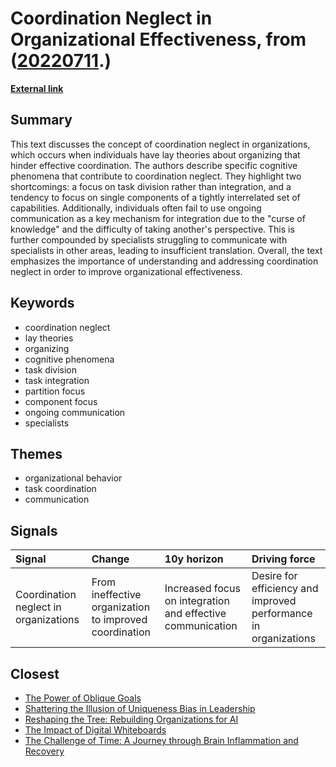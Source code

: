 # __Coordination Neglect in Organizational Effectiveness__, from ([20220711](https://kghosh.substack.com/p/20220711).)

__[External link](https://www.coursehero.com/file/22905866/Coordinating-Neglect)__



## Summary

This text discusses the concept of coordination neglect in organizations, which occurs when individuals have lay theories about organizing that hinder effective coordination. The authors describe specific cognitive phenomena that contribute to coordination neglect. They highlight two shortcomings: a focus on task division rather than integration, and a tendency to focus on single components of a tightly interrelated set of capabilities. Additionally, individuals often fail to use ongoing communication as a key mechanism for integration due to the "curse of knowledge" and the difficulty of taking another's perspective. This is further compounded by specialists struggling to communicate with specialists in other areas, leading to insufficient translation. Overall, the text emphasizes the importance of understanding and addressing coordination neglect in order to improve organizational effectiveness.

## Keywords

* coordination neglect
* lay theories
* organizing
* cognitive phenomena
* task division
* task integration
* partition focus
* component focus
* ongoing communication
* specialists

## Themes

* organizational behavior
* task coordination
* communication

## Signals

| Signal                                | Change                                                 | 10y horizon                                                | Driving force                                                   |
|:--------------------------------------|:-------------------------------------------------------|:-----------------------------------------------------------|:----------------------------------------------------------------|
| Coordination neglect in organizations | From ineffective organization to improved coordination | Increased focus on integration and effective communication | Desire for efficiency and improved performance in organizations |

## Closest

* [The Power of Oblique Goals](8733778acc3402584c9653dbe872bf8c)
* [Shattering the Illusion of Uniqueness Bias in Leadership](d58cdfa2239c4073bde09c04e7751eeb)
* [Reshaping the Tree: Rebuilding Organizations for AI](fd0f3b7a6783ba6a0fcd3a18c8241be5)
* [The Impact of Digital Whiteboards](0427292acb53be01ba35b3b5b561cb59)
* [The Challenge of Time: A Journey through Brain Inflammation and Recovery](c7cd8debffd00db3905b4d70b56ea40e)